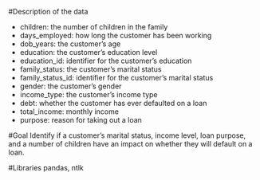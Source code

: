 #Description of the data
* children: the number of children in the family
* days_employed: how long the customer has been working
* dob_years: the customer’s age
* education: the customer’s education level
* education_id: identifier for the customer’s education
* family_status: the customer’s marital status
* family_status_id: identifier for the customer’s marital status
* gender: the customer’s gender
* income_type: the customer’s income type
* debt: whether the customer has ever defaulted on a loan
* total_income: monthly income
* purpose: reason for taking out a loan

#Goal
Identify if a customer’s marital status, income level, loan purpose, and a number of children have an impact on whether they will default on a loan.

#Libraries
pandas, ntlk
